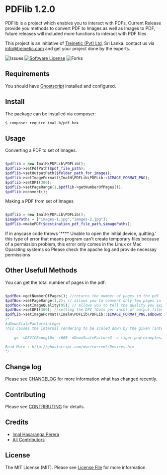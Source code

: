 # PDFlib 1.2.0
PDFlib is a project which enables you to interact with PDFs, Current Release provide you methods to convert PDF to Images as well as Images to PDF, future releases will included more functions to interact with PDF files

This project is an initiative of [Treinetic (Pvt) Ltd](http://www.treinetic.com), Sri Lanka. 
contact us via info@treinetic.com and get your project done by the experts.

![Issues](https://img.shields.io/github/issues/imalhasaranga/PDFBox.svg)
[![Software License](https://img.shields.io/badge/license-MIT-blue.svg)](LICENSE.md)
![Forks](https://img.shields.io/github/forks/imalhasaranga/PDFBox.svg)


## Requirements

You should have [Ghostscript](http://www.ghostscript.com/) installed and configured.

## Install

The package can be installed via composer:
``` bash
$ composer require imal-h/pdf-box
```

## Usage

Converting a PDF to set of Images.

```php

$pdflib = new ImalH\PDFLib\PDFLib();
$pdflib->setPdfPath($pdf_file_path);
$pdflib->setOutputPath($folder_path_for_images);
$pdflib->setImageFormat(\ImalH\PDFLib\PDFLib::$IMAGE_FORMAT_PNG);
$pdflib->setDPI(300);
$pdflib->setPageRange(1,$pdflib->getNumberOfPages());
$pdflib->convert();

```

Making a PDF from set of Images

```php

$pdflib = new ImalH\PDFLib\PDFLib();
$imagePaths = ["images-1.jpg","images-2.jpg"];
$pdflib->makePDF($destination_pdf_file_path,$imagePaths);

```

If in anycase code throws '**** Unable to open the initial device, quitting.' this type of error that means program can't create temporary files because of a permission problem, this error only comes in the Linux or Mac Oparating systems so Please check the apache log and provide necessay permissions

## Other Usefull Methods
You can get the total number of pages in the pdf:
```php

$pdfBox->getNumberOfPages(); //returns the number of pages in the pdf
$pdfBox->setPageRange(1,2); // allows you to convert only few pages in the PDF Document
$pdfBox->setImageQuality(95); // allows you to tell the quality you expect in the output Jpg file (only jpg)
$pdfBox->setDPI(300); //setting the DPI (Dots per inch) of output files
$pdfLib->setImageFormat(\ImalH\PDFLib\PDFLib::$IMAGE_FORMAT_PNG,$dDownScaleFactor=null);   //this will set the output image format, default it is jpg, but I recommend using pdf to png because it seems it is faster
/*
$dDownScaleFactor=integer
This causes the internal rendering to be scaled down by the given (integer <= 8) factor before being output. For example, the following will produce a 200dpi output png from a 600dpi internal rendering:
    
    gs -sDEVICE=png16m -r600 -dDownScaleFactor=3 -o tiger.png\examples/tiger.png

Read More : http://ghostscript.com/doc/current/Devices.htm
*/
```

## Change log

Please see [CHANGELOG](CHANGELOG.md) for more information what has changed recently.

## Contributing

Please see [CONTRIBUTING](CONTRIBUTING.md) for details.

## Credits

- [Imal Hasaranga Perera](https://github.com/imalhasaranga)
- [All Contributors](../../contributors)


## License

The MIT License (MIT). Please see [License File](LICENSE.md) for more information.
